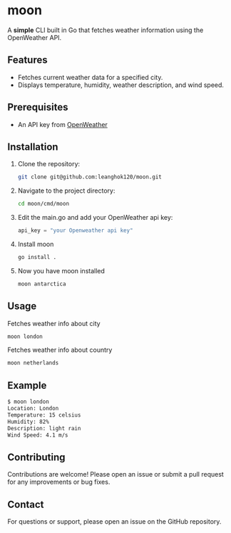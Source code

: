 # moon

A **simple** CLI built in Go that fetches weather information using the OpenWeather API.

## Features

- Fetches current weather data for a specified city.
- Displays temperature, humidity, weather description, and wind speed.

## Prerequisites

- An API key from [OpenWeather](https://openweathermap.org/api)

## Installation

1. Clone the repository:
    ```bash
    git clone git@github.com:leanghok120/moon.git
    ```
2. Navigate to the project directory:
    ```bash
    cd moon/cmd/moon
    ```
3. Edit the main.go and add your OpenWeather api key:
    ```go
    api_key = "your Openweather api key"
    ```

5. Install moon
    ```bash
    go install .
    ```

6. Now you have moon installed
    ```bash
    moon antarctica
    ```

## Usage

Fetches weather info about city

```bash
moon london
```

Fetches weather info about country

```bash
moon netherlands
```

## Example

```bash
$ moon london
Location: London
Temperature: 15 celsius
Humidity: 82%
Description: light rain
Wind Speed: 4.1 m/s
```

## Contributing

Contributions are welcome! Please open an issue or submit a pull request for any improvements or bug fixes.

## Contact

For questions or support, please open an issue on the GitHub repository.
